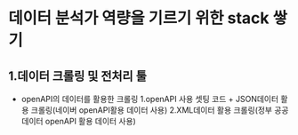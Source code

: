 # 데이터 분석가 역량을 기르기 위한 stack 쌓기

## 1.데이터 크롤링 및 전처리 툴 
- openAPI의 데이터를 활용한 크롤링
  1.openAPI 사용 셋팅 코드 + JSON데이터 활용 크롤링(네이버 openAPI활용 데이터 사용)
  2.XML데이터 활용 크롤링(정부 공공데이터 openAPI 활용 데이터 사용)
